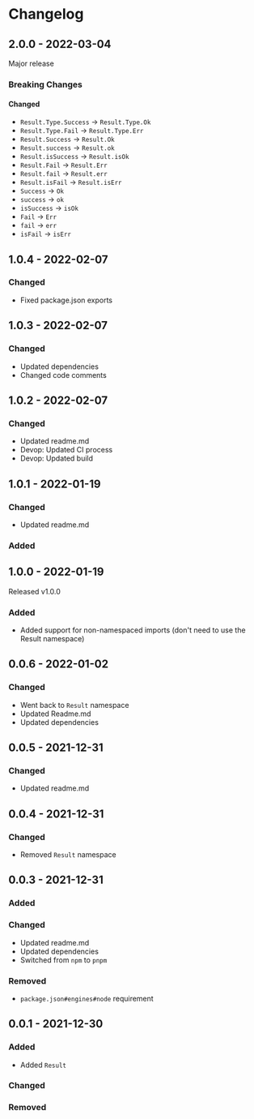 # Changelog

## 2.0.0 - 2022-03-04

Major release

### Breaking Changes

#### Changed

- `Result.Type.Success` -> `Result.Type.Ok`
- `Result.Type.Fail` -> `Result.Type.Err`
- `Result.Success` -> `Result.Ok`
- `Result.success` -> `Result.ok`
- `Result.isSuccess` -> `Result.isOk`
- `Result.Fail` -> `Result.Err`
- `Result.fail` -> `Result.err`
- `Result.isFail` -> `Result.isErr`
- `Success` -> `Ok`
- `success` -> `ok`
- `isSuccess` -> `isOk`
- `Fail` -> `Err`
- `fail` -> `err`
- `isFail` -> `isErr`

## 1.0.4 - 2022-02-07

### Changed

- Fixed package.json exports

## 1.0.3 - 2022-02-07

### Changed

- Updated dependencies
- Changed code comments

## 1.0.2 - 2022-02-07

### Changed

- Updated readme.md
- Devop: Updated CI process
- Devop: Updated build

## 1.0.1 - 2022-01-19

### Changed

- Updated readme.md

### Added

## 1.0.0 - 2022-01-19

Released v1.0.0

### Added

- Added support for non-namespaced imports (don't need to use the Result
  namespace)

## 0.0.6 - 2022-01-02

### Changed

- Went back to `Result` namespace
- Updated Readme.md
- Updated dependencies

## 0.0.5 - 2021-12-31

### Changed

- Updated readme.md

## 0.0.4 - 2021-12-31

### Changed

- Removed `Result` namespace

## 0.0.3 - 2021-12-31

### Added

### Changed

- Updated readme.md
- Updated dependencies
- Switched from `npm` to `pnpm`

### Removed

- `package.json#engines#node` requirement

## 0.0.1 - 2021-12-30

### Added

- Added `Result`

### Changed

### Removed
